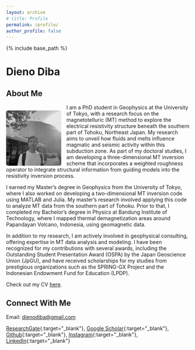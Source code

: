 ```yaml
---
layout: archive
# title: Profile
permalink: /profile/
author_profile: false
---
```


{% include base_path %}

# Dieno Diba

## About Me

<img src="/images/Tezza-5166.jpg" style="width:30%; float:left; border-radius: 5px; margin-right: 1em; margin-top: 1.2em; margin-bottom: 0em">

I am a PhD student in Geophysics at the University of Tokyo, with a research focus on the magnetotelluric (MT) method to explore the electrical resistivity structure beneath the southern part of Tohoku, Northeast Japan. My research aims to unveil how fluids and melts influence magmatic and seismic activity within this subduction zone. As part of my doctoral studies, I am developing a three-dimensional MT inversion scheme that incorporates a weighted roughness operator to integrate structural information from guiding models into the resistivity inversion process.

I earned my Master’s degree in Geophysics from the University of Tokyo, where I also worked on developing a two-dimensional MT inversion code using MATLAB and Julia. My master’s research involved applying this code to analyze MT data from the southern part of Tohoku. Prior to that, I completed my Bachelor’s degree in Physics at Bandung Institute of Technology, where I mapped thermal demagnetization areas around Papandayan Volcano, Indonesia, using geomagnetic data.

In addition to my research, I am actively involved in geophysical consulting, offering expertise in MT data analysis and modeling. I have been recognized for my contributions with several awards, including the Outstanding Student Presentation Award (OSPA) by the Japan Geoscience Union (JpGU), and have received scholarships for my studies from prestigious organizations such as the SPRING-GX Project and the Indonesian Endowment Fund for Education (LPDP).

Check out my CV [here](/files/CVDienoDiba_20240818.pdf).

## Connect With Me

Email: dienodiba@gmail.com

[ResearchGate](https://www.researchgate.net/profile/Dieno-Diba-2){:target="_blank"}, 
[Google Scholar](https://scholar.google.com/citations?user=p5K7lDUAAAAJ&hl=en){:target="_blank"}, 
[Github](https://github.com/dienodiba){:target="_blank"}, 
[Instagram](https://www.instagram.com/dienodiba){:target="_blank"}, 
[LinkedIn](https://linkedin.com/in/dienodiba){:target="_blank"}
